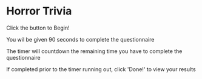 # Horror Trivia

Click the button to Begin!

You wil be given 90 seconds to complete the questionnaire

The timer will countdown the remaining time you have to complete the questionnaire

If completed prior to the timer running out, click 'Done!' to view your results




